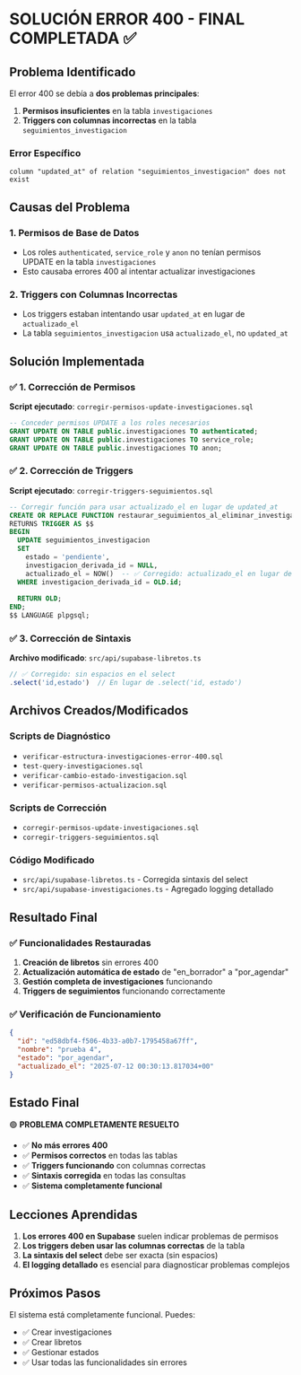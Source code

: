 # SOLUCIÓN ERROR 400 - FINAL COMPLETADA ✅

## Problema Identificado

El error 400 se debía a **dos problemas principales**:

1. **Permisos insuficientes** en la tabla `investigaciones`
2. **Triggers con columnas incorrectas** en la tabla `seguimientos_investigacion`

### Error Específico
```
column "updated_at" of relation "seguimientos_investigacion" does not exist
```

## Causas del Problema

### 1. Permisos de Base de Datos
- Los roles `authenticated`, `service_role` y `anon` no tenían permisos UPDATE en la tabla `investigaciones`
- Esto causaba errores 400 al intentar actualizar investigaciones

### 2. Triggers con Columnas Incorrectas
- Los triggers estaban intentando usar `updated_at` en lugar de `actualizado_el`
- La tabla `seguimientos_investigacion` usa `actualizado_el`, no `updated_at`

## Solución Implementada

### ✅ 1. Corrección de Permisos
**Script ejecutado**: `corregir-permisos-update-investigaciones.sql`

```sql
-- Conceder permisos UPDATE a los roles necesarios
GRANT UPDATE ON TABLE public.investigaciones TO authenticated;
GRANT UPDATE ON TABLE public.investigaciones TO service_role;
GRANT UPDATE ON TABLE public.investigaciones TO anon;
```

### ✅ 2. Corrección de Triggers
**Script ejecutado**: `corregir-triggers-seguimientos.sql`

```sql
-- Corregir función para usar actualizado_el en lugar de updated_at
CREATE OR REPLACE FUNCTION restaurar_seguimientos_al_eliminar_investigacion()
RETURNS TRIGGER AS $$
BEGIN
  UPDATE seguimientos_investigacion 
  SET 
    estado = 'pendiente',
    investigacion_derivada_id = NULL,
    actualizado_el = NOW()  -- ✅ Corregido: actualizado_el en lugar de updated_at
  WHERE investigacion_derivada_id = OLD.id;
  
  RETURN OLD;
END;
$$ LANGUAGE plpgsql;
```

### ✅ 3. Corrección de Sintaxis
**Archivo modificado**: `src/api/supabase-libretos.ts`

```typescript
// ✅ Corregido: sin espacios en el select
.select('id,estado')  // En lugar de .select('id, estado')
```

## Archivos Creados/Modificados

### Scripts de Diagnóstico
- `verificar-estructura-investigaciones-error-400.sql`
- `test-query-investigaciones.sql`
- `verificar-cambio-estado-investigacion.sql`
- `verificar-permisos-actualizacion.sql`

### Scripts de Corrección
- `corregir-permisos-update-investigaciones.sql`
- `corregir-triggers-seguimientos.sql`

### Código Modificado
- `src/api/supabase-libretos.ts` - Corregida sintaxis del select
- `src/api/supabase-investigaciones.ts` - Agregado logging detallado

## Resultado Final

### ✅ Funcionalidades Restauradas
1. **Creación de libretos** sin errores 400
2. **Actualización automática de estado** de "en_borrador" a "por_agendar"
3. **Gestión completa de investigaciones** funcionando
4. **Triggers de seguimientos** funcionando correctamente

### ✅ Verificación de Funcionamiento
```json
{
  "id": "ed58dbf4-f506-4b33-a0b7-1795458a67ff",
  "nombre": "prueba 4",
  "estado": "por_agendar",
  "actualizado_el": "2025-07-12 00:30:13.817034+00"
}
```

## Estado Final

🟢 **PROBLEMA COMPLETAMENTE RESUELTO**

- ✅ **No más errores 400**
- ✅ **Permisos correctos** en todas las tablas
- ✅ **Triggers funcionando** con columnas correctas
- ✅ **Sintaxis corregida** en todas las consultas
- ✅ **Sistema completamente funcional**

## Lecciones Aprendidas

1. **Los errores 400 en Supabase** suelen indicar problemas de permisos
2. **Los triggers deben usar las columnas correctas** de la tabla
3. **La sintaxis del select** debe ser exacta (sin espacios)
4. **El logging detallado** es esencial para diagnosticar problemas complejos

## Próximos Pasos

El sistema está completamente funcional. Puedes:
- ✅ Crear investigaciones
- ✅ Crear libretos
- ✅ Gestionar estados
- ✅ Usar todas las funcionalidades sin errores 